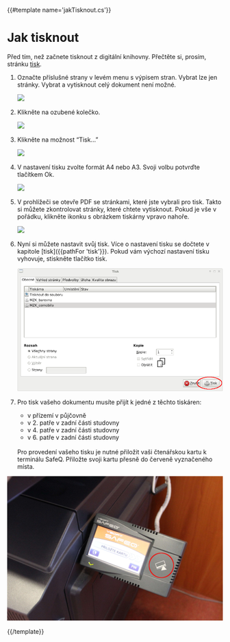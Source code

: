 {{#template name='jakTisknout.cs'}}

# Jak tisknout
<div class="alert alert-info text-center" role="alert">
    Před tím, než začnete tisknout z digitální knihovny. Přečtěte si, prosím, stránku 
    <a href="{{pathFor 'tisk'}}" class="alert-link">tisk</a>.
</div>

1. Označte příslušné strany v levém menu s výpisem stran. Vybrat lze jen stránky. Vybrat a vytisknout celý dokument není možné. 

    ![](/images/help/jakTisknout/vyber.png)

2. Klikněte na ozubené kolečko.

    ![](/images/help/registraceOblibene/ozubeneKolecko.png)

3. Klikněte na možnost “Tisk…”

    ![](/images/help/jakTisknout/tisk.png)

4. V nastavení tisku zvolte formát A4 nebo A3. Svoji volbu potvrďte tlačítkem Ok.

    ![](/images/help/jakTisknout/velikostStrany.png)

5. V prohlížeči se otevře PDF se stránkami, které jste vybrali pro tisk. Takto si můžete zkontrolovat stránky, které chtete vytisknout.
   Pokud je vše v pořádku, klikněte ikonku s obrázkem tiskárny vpravo nahoře.

    ![](/images/help/jakTisknout/pdfPreview.png)

6. Nyní si můžete nastavit svůj tisk. Více o nastavení tisku se dočtete v kapitole [tisk]({{pathFor 'tisk'}}). 
   Pokud vám výchozí nastavení tisku vyhovuje, stiskněte tlačítko tisk.
   
   ![](/images/help/jakTisknout/tisknout.png)
   
7. Pro tisk vašeho dokumentu musíte přijít k jedné z těchto tiskáren:  

     * v přízemí v půjčovně 
     * v 2. patře v zadní části studovny 
     * v 4. patře v zadní části studovny 
     * v 6. patře v zadní části studovny
     
   <br> 
   Pro provedení vašeho tisku je nutné přiložit vaši čtenářskou kartu k terminálu SafeQ.
   Přiložte svoji kartu přesně do červeně vyznačeného místa.
  ![](/images/help/jakTisknout/terminal.jpg)

   
{{/template}}
